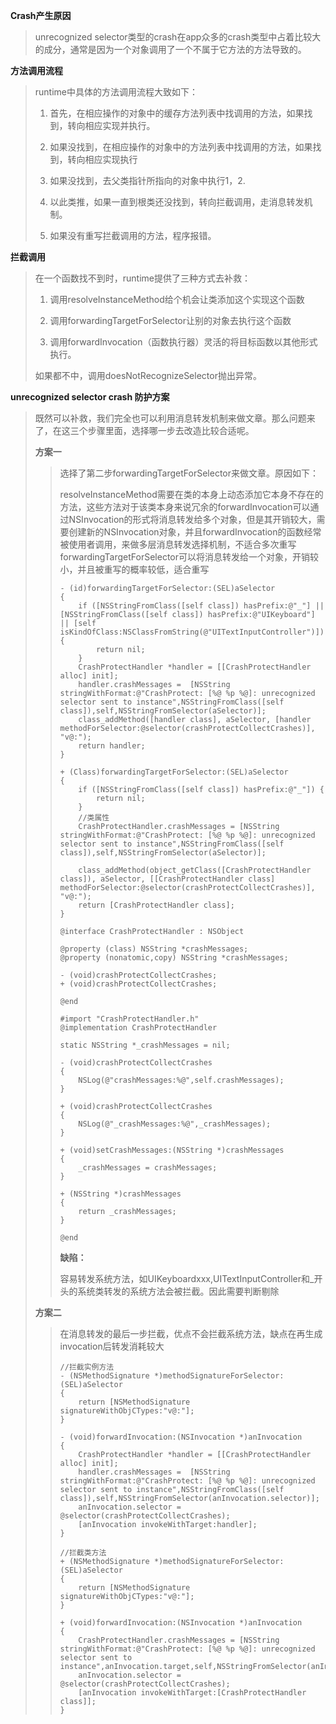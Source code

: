 **Crash产生原因**

> unrecognized selector类型的crash在app众多的crash类型中占着比较大的成分，通常是因为一个对象调用了一个不属于它方法的方法导致的。

**方法调用流程**

> runtime中具体的方法调用流程大致如下：
>
> 1. 首先，在相应操作的对象中的缓存方法列表中找调用的方法，如果找到，转向相应实现并执行。
>
> 2. 如果没找到，在相应操作的对象中的方法列表中找调用的方法，如果找到，转向相应实现执行
>
> 3. 如果没找到，去父类指针所指向的对象中执行1，2.
>
> 4. 以此类推，如果一直到根类还没找到，转向拦截调用，走消息转发机制。
>
> 5. 如果没有重写拦截调用的方法，程序报错。

**拦截调用**

> 在一个函数找不到时，runtime提供了三种方式去补救：
>
> 1. 调用resolveInstanceMethod给个机会让类添加这个实现这个函数
>
> 2. 调用forwardingTargetForSelector让别的对象去执行这个函数
>
> 3. 调用forwardInvocation（函数执行器）灵活的将目标函数以其他形式执行。
>
> 如果都不中，调用doesNotRecognizeSelector抛出异常。

**unrecognized selector crash 防护方案**

> 既然可以补救，我们完全也可以利用消息转发机制来做文章。那么问题来了，在这三个步骤里面，选择哪一步去改造比较合适呢。
>
> **方案一**
>
> > 选择了第二步forwardingTargetForSelector来做文章。原因如下：
> >
> > resolveInstanceMethod需要在类的本身上动态添加它本身不存在的方法，这些方法对于该类本身来说冗余的forwardInvocation可以通过NSInvocation的形式将消息转发给多个对象，但是其开销较大，需要创建新的NSInvocation对象，并且forwardInvocation的函数经常被使用者调用，来做多层消息转发选择机制，不适合多次重写forwardingTargetForSelector可以将消息转发给一个对象，开销较小，并且被重写的概率较低，适合重写
> >
> > ```
> > - (id)forwardingTargetForSelector:(SEL)aSelector
> > {
> >     if ([NSStringFromClass([self class]) hasPrefix:@"_"] || [NSStringFromClass([self class]) hasPrefix:@"UIKeyboard"] || [self isKindOfClass:NSClassFromString(@"UITextInputController")]) {
> >         return nil;
> >     }
> >     CrashProtectHandler *handler = [[CrashProtectHandler alloc] init];
> >     handler.crashMessages =  [NSString stringWithFormat:@"CrashProtect: [%@ %p %@]: unrecognized selector sent to instance",NSStringFromClass([self class]),self,NSStringFromSelector(aSelector)];
> >     class_addMethod([handler class], aSelector, [handler methodForSelector:@selector(crashProtectCollectCrashes)], "v@:");
> >     return handler;
> > }
> >
> > + (Class)forwardingTargetForSelector:(SEL)aSelector
> > {
> >     if ([NSStringFromClass([self class]) hasPrefix:@"_"]) {
> >         return nil;
> >     }
> >     //类属性
> >     CrashProtectHandler.crashMessages = [NSString stringWithFormat:@"CrashProtect: [%@ %p %@]: unrecognized selector sent to instance",NSStringFromClass([self class]),self,NSStringFromSelector(aSelector)];
> >     
> >     class_addMethod(object_getClass([CrashProtectHandler class]), aSelector, [[CrashProtectHandler class] methodForSelector:@selector(crashProtectCollectCrashes)], "v@:");
> >     return [CrashProtectHandler class];
> > }
> >
> > @interface CrashProtectHandler : NSObject
> >
> > @property (class) NSString *crashMessages;
> > @property (nonatomic,copy) NSString *crashMessages;
> >
> > - (void)crashProtectCollectCrashes;
> > + (void)crashProtectCollectCrashes;
> >
> > @end
> >
> > #import "CrashProtectHandler.h"
> > @implementation CrashProtectHandler
> >
> > static NSString *_crashMessages = nil;
> >
> > - (void)crashProtectCollectCrashes
> > {
> >     NSLog(@"crashMessages:%@",self.crashMessages);
> > }
> >
> > + (void)crashProtectCollectCrashes
> > {
> >     NSLog(@"_crashMessages:%@",_crashMessages);
> > }
> >
> > + (void)setCrashMessages:(NSString *)crashMessages
> > {
> >     _crashMessages = crashMessages;
> > }
> >
> > + (NSString *)crashMessages
> > {
> >     return _crashMessages;
> > }
> >
> > @end
> > ```
> >
> > **缺陷：**
> >
> > 容易转发系统方法，如UIKeyboardxxx,UITextInputController和\_开头的系统类转发的系统方法会被拦截。因此需要判断剔除
>
> **方案二**
>
> > 在消息转发的最后一步拦截，优点不会拦截系统方法，缺点在再生成invocation后转发消耗较大
> >
> > ```
> > //拦截实例方法
> > - (NSMethodSignature *)methodSignatureForSelector:(SEL)aSelector
> > {
> >     return [NSMethodSignature signatureWithObjCTypes:"v@:"];
> > }
> >
> > - (void)forwardInvocation:(NSInvocation *)anInvocation
> > {
> >     CrashProtectHandler *handler = [[CrashProtectHandler alloc] init];
> >     handler.crashMessages =  [NSString stringWithFormat:@"CrashProtect: [%@ %p %@]: unrecognized selector sent to instance",NSStringFromClass([self class]),self,NSStringFromSelector(anInvocation.selector)];
> >     anInvocation.selector = @selector(crashProtectCollectCrashes);
> >     [anInvocation invokeWithTarget:handler];
> > }
> >
> > //拦截类方法
> > + (NSMethodSignature *)methodSignatureForSelector:(SEL)aSelector
> > {
> >     return [NSMethodSignature signatureWithObjCTypes:"v@:"];
> > }
> >
> > + (void)forwardInvocation:(NSInvocation *)anInvocation
> > {
> >     CrashProtectHandler.crashMessages = [NSString stringWithFormat:@"CrashProtect: [%@ %p %@]: unrecognized selector sent to instance",anInvocation.target,self,NSStringFromSelector(anInvocation.selector)];
> >     anInvocation.selector = @selector(crashProtectCollectCrashes);
> >     [anInvocation invokeWithTarget:[CrashProtectHandler class]];
> > }
> > ```



